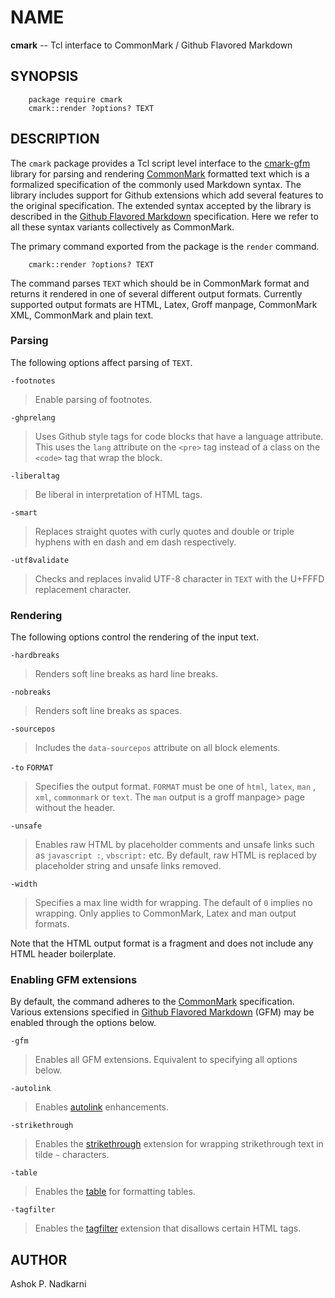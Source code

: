# NAME

**cmark** -- Tcl interface to CommonMark / Github Flavored Markdown

## SYNOPSIS

```
    package require cmark
    cmark::render ?options? TEXT
```

## DESCRIPTION

The `cmark` package provides a Tcl script level interface to the 
[cmark-gfm](https://github.com/github/cmark) library for parsing
and rendering [CommonMark](http://commonmark.org/) formatted text
which is a formalized specification of the commonly used Markdown syntax.
The library includes support for Github extensions which add several
features to the original specification. The extended syntax 
accepted by the library is described in the
[Github Flavored Markdown](https://github.github.com/gfm/)
specification. Here we refer to all these syntax variants collectively
as CommonMark.

The primary command exported from the package is the `render` command.
>
```
    cmark::render ?options? TEXT
```

The command parses `TEXT` which should be in CommonMark format and
returns it rendered in one of several different output formats.  Currently
supported output formats are HTML, Latex, Groff manpage, CommonMark
XML, CommonMark and plain text.

### Parsing

The following options affect parsing of `TEXT`.

`-footnotes`

>Enable parsing of footnotes.

`-ghprelang`

>Uses Github style tags for code blocks that have a language
>attribute.  This uses the `lang` attribute on the `<pre>` tag instead
>of a class on the `<code>` tag that wrap the block.

`-liberaltag`

>Be liberal in interpretation of HTML tags.

`-smart`

>Replaces straight quotes with curly quotes and double or triple
>hyphens with en dash and em dash respectively.

`-utf8validate`

>Checks and replaces invalid UTF-8 character in `TEXT` with the U+FFFD
>replacement character.

### Rendering

The following options control the rendering of the input text.

`-hardbreaks`

>Renders soft line breaks as hard line breaks.

`-nobreaks`

>Renders soft line breaks as spaces.

`-sourcepos`

>Includes the `data-sourcepos` attribute on all block elements.

`-to` `FORMAT`

>Specifies the output format. `FORMAT` must be one of `html`, `latex`,
>`man` , `xml`, `commonmark` or `text`. The `man` output is a groff manpage> page without the header.

`-unsafe`

>Enables raw HTML by placeholder comments and unsafe links such as
>`javascript :`, `vbscript:` etc. By default, raw HTML is replaced by
>placeholder string and unsafe links removed.

`-width`

>Specifies a max line width for wrapping. The default of `0` implies
>no wrapping. Only applies to CommonMark, Latex and man output
>formats.

Note that the HTML output format is a fragment and does not include any HTML 
header boilerplate.

### Enabling GFM extensions

By default, the command adheres to the [CommonMark](http://commonmark.org/)
specification. Various extensions specified in 
[Github Flavored Markdown](https://github.github.com/gfm/) (GFM) 
may be enabled through the options below.

`-gfm`

>Enables all GFM extensions. Equivalent to specifying all options below.

`-autolink`

>Enables [autolink](https://github.github.com/gfm/#autolinks-extension-) enhancements.

`-strikethrough`

>Enables the [strikethrough](https://github.github.com/gfm/#strikethrough-extension-) 
>extension for wrapping strikethrough text in tilde `~` characters.

`-table`

>Enables the [table](https://github.github.com/gfm/#tables-extension-)
>for formatting tables.

`-tagfilter`

>Enables the [tagfilter](https://github.github.com/gfm/#disallowed-raw-html-extension-) 
>extension that disallows certain HTML tags.

## AUTHOR

Ashok P. Nadkarni
